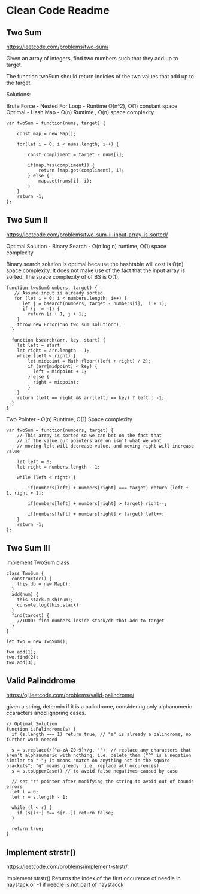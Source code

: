 # Clean Code Readme

## Two Sum

https://leetcode.com/problems/two-sum/

Given an array of integers, find two numbers such that they add up to target.

The function twoSum should return indicies of the two values that add up to the target.

Solutions:

Brute Force - Nested For Loop - Runtime O(n^2), O(1) constant space
Optimal - Hash Map - O(n) Runtime , O(n) space complexity

```
var twoSum = function(nums, target) {

    const map = new Map();

    for(let i = 0; i < nums.length; i++) {

        const compliment = target - nums[i];

        if(map.has(compliment)) {
            return [map.get(compliment), i];
        } else {
            map.set(nums[i], i);
        }
    }
    return -1;
};
```


## Two Sum II
https://leetcode.com/problems/two-sum-ii-input-array-is-sorted/

Optimal Solution - Binary Search - O(n log n) runtime, O(1) space complexity

Binary search solution is optimal because the hashtable will cost is O(n) space complexity. It does not make use of the fact that the input array is sorted. The space complexity of of BS is O(1).


```
function twoSum(numbers, target) {
   // Assume input is already sorted.
   for (let i = 0; i < numbers.length; i++) {
      let j = bsearch(numbers, target - numbers[i],  i + 1);
      if (j != -1) {
        return [i + 1, j + 1];
    }
    throw new Error("No two sum solution");
  }

  function bsearch(arr, key, start) {
    let left = start
    let right = arr.length - 1;
    while (left < right) {
        let midpoint = Math.floor((left + right) / 2);
        if (arr[midpoint] < key) {
          left = midpoint + 1;
        } else {
          right = midpoint;
        }
    }
    return (left == right && arr[left] == key) ? left : -1;
  }
}
```



Two Pointer - O(n) Runtime, O(1) Space complexity
```
var twoSum = function(numbers, target) {
    // This array is sorted so we can bet on the fact that
    // if the value our pointers are on isn't what we want
    // moving left will decrease value, and moving right will increase value

    let left = 0;
    let right = numbers.length - 1;

    while (left < right) {

        if(numbers[left] + numbers[right] === target) return [left + 1, right + 1];

        if(numbers[left] + numbers[right] > target) right--;

        if(numbers[left] + numbers[right] < target) left++;
    }
    return -1;
};
```

## Two Sum III

implement TwoSum class

```
class TwoSum {
  constructor() {
    this.db = new Map();
  }
  add(num) {
    this.stack.push(num);
    console.log(this.stack);
  }
  find(target) {
    //TODO: find numbers inside stack/db that add to target
  }
}

let two = new TwoSum();

two.add(1);
two.find(2);
two.add(3);
```

## Valid Palinddrome

 https://oj.leetcode.com/problems/valid-palindrome/

given a string, determin if it is a  palindrome, considering only alphanumeric ccaracters andd ignoring cases.

```
// Optimal Solution
function isPalindrome(s) {
  if (s.length === 1) return true; // "a" is already a palindrome, no further work needed

  s = s.replace(/[^a-zA-Z0-9]+/g, ''); // replace any characters that aren't alphanumeric with nothing, i.e. delete them ("^" is a negation similar to "!"; it means "match on anything not in the square brackets"; "g" means greedy. i.e. replace all occurences)
  s = s.toUpperCase() // to avoid false negatives caused by case

  // set "r" pointer after modifying the string to avoid out of bounds errors
  let l = 0;
  let r = s.length - 1;

  while (l < r) {
    if (s[l++] !== s[r--]) return false;
  }

  return true;
}

```

## Implement strstr()

https://leetcode.com/problems/implement-strstr/

Implement strstr() Returns the index of the first occurence of needle in haystack or -1 if needle is  not  part  of haystacck
